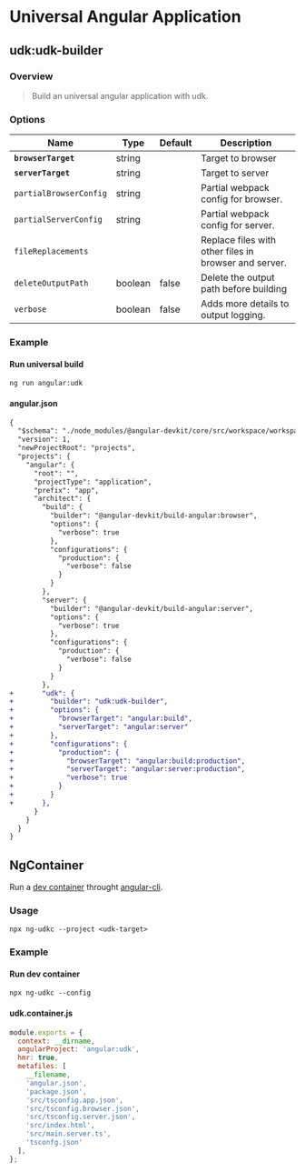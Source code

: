 # Universal Angular Application

## udk:udk-builder

### Overview

> Build an universal angular application with udk.

### Options

| Name | Type | Default | Description |
|------|------|---------|-------------|
| **`browserTarget`** | string | | Target to browser |
| **`serverTarget`** | string | | Target to server |
| `partialBrowserConfig` | string | | Partial webpack config for browser. |
| `partialServerConfig` | string | | Partial webpack config for server. |
| `fileReplacements` | | | Replace files with other files in browser and server. |
| `deleteOutputPath` | boolean | false | Delete the output path before building |
| `verbose` | boolean | false | Adds more details to output logging. |

### Example

#### Run universal build

```
ng run angular:udk
```

#### angular.json

```diff
{
  "$schema": "./node_modules/@angular-devkit/core/src/workspace/workspace-schema.json",
  "version": 1,
  "newProjectRoot": "projects",
  "projects": {
    "angular": {
      "root": "",
      "projectType": "application",
      "prefix": "app",
      "architect": {
        "build": {
          "builder": "@angular-devkit/build-angular:browser",
          "options": {
            "verbose": true
          },
          "configurations": {
            "production": {
              "verbose": false
            }
          }
        },
        "server": {
          "builder": "@angular-devkit/build-angular:server",
          "options": {
            "verbose": true
          },
          "configurations": {
            "production": {
              "verbose": false
            }
          }
        },
+       "udk": {
+         "builder": "udk:udk-builder",
+         "options": {
+           "browserTarget": "angular:build",
+           "serverTarget": "angular:server"
+         },
+         "configurations": {
+           "production": {
+             "browserTarget": "angular:build:production",
+             "serverTarget": "angular:server:production",
+             "verbose": true
+           }
+         }
+       },
      }
    }
  }
}

```

## NgContainer

Run a [dev container](../docs/dev-container.md) throught [angular-cli](https://github.com/angular/angular-cli/).

### Usage

```shell
npx ng-udkc --project <udk-target>
```

### Example

#### Run dev container

```shell
npx ng-udkc --config
```

#### udk.container.js

```js
module.exports = {
  context: __dirname,
  angularProject: 'angular:udk',
  hmr: true,
  metafiles: [
    __filename,
    'angular.json',
    'package.json',
    'src/tsconfig.app.json',
    'src/tsconfig.browser.json',
    'src/tsconfig.server.json',
    'src/index.html',
    'src/main.server.ts',
    'tsconfg.json'
  ],
};
```
